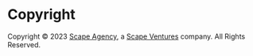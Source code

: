 # Copyright

Copyright &copy; 2023 [Scape Agency](https://www.scape.agency/ "Scape Agency website"), a [Scape Ventures](https://www.scape.ventures/ "Scape Ventures website") company. All Rights Reserved.